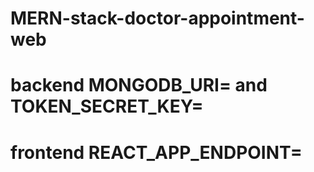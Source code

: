 # MERN-stack-doctor-appointment-web

# backend MONGODB_URI=  and  TOKEN_SECRET_KEY=  

# frontend  REACT_APP_ENDPOINT=
